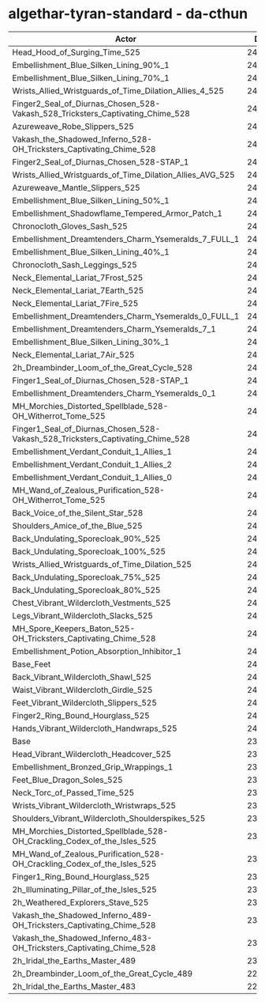 # algethar-tyran-standard - da-cthun
| Actor | DPS | Increase |
|---|:---:|:---:|
|Head_Hood_of_Surging_Time_525|247335|3.06%|
|Embellishment_Blue_Silken_Lining_90%_1|244751|1.99%|
|Embellishment_Blue_Silken_Lining_70%_1|243651|1.53%|
|Wrists_Allied_Wristguards_of_Time_Dilation_Allies_4_525|243644|1.52%|
|Finger2_Seal_of_Diurnas_Chosen_528-Vakash_528_Tricksters_Captivating_Chime_528|243523|1.47%|
|Azureweave_Robe_Slippers_525|243410|1.43%|
|Vakash_the_Shadowed_Inferno_528-OH_Tricksters_Captivating_Chime_528|243304|1.38%|
|Finger2_Seal_of_Diurnas_Chosen_528-STAP_1|243037|1.27%|
|Wrists_Allied_Wristguards_of_Time_Dilation_Allies_AVG_525|242890|1.21%|
|Azureweave_Mantle_Slippers_525|242713|1.14%|
|Embellishment_Blue_Silken_Lining_50%_1|242609|1.09%|
|Embellishment_Shadowflame_Tempered_Armor_Patch_1|242575|1.08%|
|Chronocloth_Gloves_Sash_525|242488|1.04%|
|Embellishment_Dreamtenders_Charm_Ysemeralds_7_FULL_1|242228|0.93%|
|Embellishment_Blue_Silken_Lining_40%_1|242060|0.86%|
|Chronocloth_Sash_Leggings_525|242055|0.86%|
|Neck_Elemental_Lariat_7Frost_525|241989|0.83%|
|Neck_Elemental_Lariat_7Earth_525|241822|0.76%|
|Neck_Elemental_Lariat_7Fire_525|241820|0.76%|
|Embellishment_Dreamtenders_Charm_Ysemeralds_0_FULL_1|241683|0.71%|
|Embellishment_Dreamtenders_Charm_Ysemeralds_7_1|241678|0.70%|
|Embellishment_Blue_Silken_Lining_30%_1|241581|0.66%|
|Neck_Elemental_Lariat_7Air_525|241405|0.59%|
|2h_Dreambinder_Loom_of_the_Great_Cycle_528|241287|0.54%|
|Finger1_Seal_of_Diurnas_Chosen_528-STAP_1|241232|0.52%|
|Embellishment_Dreamtenders_Charm_Ysemeralds_0_1|241139|0.48%|
|MH_Morchies_Distorted_Spellblade_528-OH_Witherrot_Tome_525|241081|0.46%|
|Finger1_Seal_of_Diurnas_Chosen_528-Vakash_528_Tricksters_Captivating_Chime_528|241072|0.45%|
|Embellishment_Verdant_Conduit_1_Allies_1|241067|0.45%|
|Embellishment_Verdant_Conduit_1_Allies_2|240984|0.42%|
|Embellishment_Verdant_Conduit_1_Allies_0|240953|0.40%|
|MH_Wand_of_Zealous_Purification_528-OH_Witherrot_Tome_525|240949|0.40%|
|Back_Voice_of_the_Silent_Star_528|240852|0.36%|
|Shoulders_Amice_of_the_Blue_525|240742|0.31%|
|Back_Undulating_Sporecloak_90%_525|240738|0.31%|
|Back_Undulating_Sporecloak_100%_525|240711|0.30%|
|Wrists_Allied_Wristguards_of_Time_Dilation_525|240702|0.30%|
|Back_Undulating_Sporecloak_75%_525|240671|0.29%|
|Back_Undulating_Sporecloak_80%_525|240590|0.25%|
|Chest_Vibrant_Wildercloth_Vestments_525|240431|0.19%|
|Legs_Vibrant_Wildercloth_Slacks_525|240411|0.18%|
|MH_Spore_Keepers_Baton_525-OH_Tricksters_Captivating_Chime_528|240319|0.14%|
|Embellishment_Potion_Absorption_Inhibitor_1|240308|0.13%|
|Base_Feet|240238|0.10%|
|Back_Vibrant_Wildercloth_Shawl_525|240236|0.10%|
|Waist_Vibrant_Wildercloth_Girdle_525|240112|0.05%|
|Feet_Vibrant_Wildercloth_Slippers_525|240105|0.05%|
|Finger2_Ring_Bound_Hourglass_525|240052|0.03%|
|Hands_Vibrant_Wildercloth_Handwraps_525|240052|0.03%|
|Base|239987|0.00%|
|Head_Vibrant_Wildercloth_Headcover_525|239973|-0.01%|
|Embellishment_Bronzed_Grip_Wrappings_1|239968|-0.01%|
|Feet_Blue_Dragon_Soles_525|239950|-0.02%|
|Neck_Torc_of_Passed_Time_525|239899|-0.04%|
|Wrists_Vibrant_Wildercloth_Wristwraps_525|239888|-0.04%|
|Shoulders_Vibrant_Wildercloth_Shoulderspikes_525|239842|-0.06%|
|MH_Morchies_Distorted_Spellblade_528-OH_Crackling_Codex_of_the_Isles_525|239536|-0.19%|
|MH_Wand_of_Zealous_Purification_528-OH_Crackling_Codex_of_the_Isles_525|239240|-0.31%|
|Finger1_Ring_Bound_Hourglass_525|239109|-0.37%|
|2h_Illuminating_Pillar_of_the_Isles_525|238759|-0.51%|
|2h_Weathered_Explorers_Stave_525|237663|-0.97%|
|Vakash_the_Shadowed_Inferno_489-OH_Tricksters_Captivating_Chime_528|234802|-2.16%|
|Vakash_the_Shadowed_Inferno_483-OH_Tricksters_Captivating_Chime_528|233864|-2.55%|
|2h_Iridal_the_Earths_Master_489|230243|-4.06%|
|2h_Dreambinder_Loom_of_the_Great_Cycle_489|229541|-4.35%|
|2h_Iridal_the_Earths_Master_483|228893|-4.62%|
